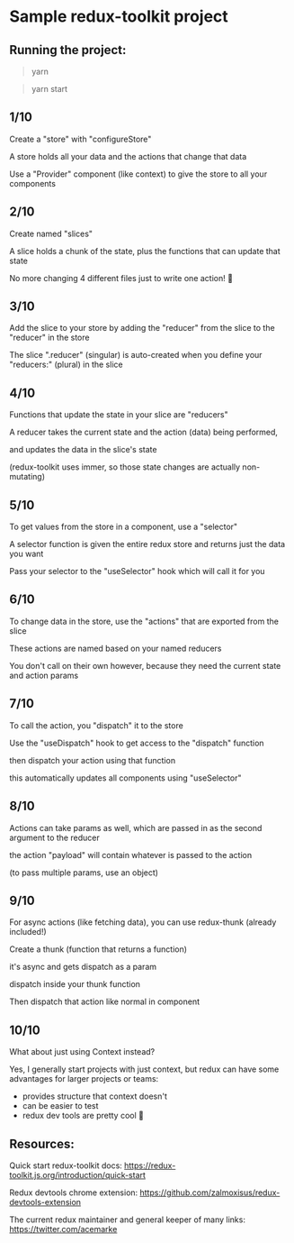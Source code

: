# Sample redux-toolkit project


## Running the project:

> yarn

> yarn start



## 1/10

Create a "store" with "configureStore"

A store holds all your data and the actions that change that data

Use a "Provider" component (like context) to give the store to all your components






## 2/10

Create named "slices"

A slice holds a chunk of the state, plus the functions that can update that state

No more changing 4 different files just to write one action! 🎉





## 3/10

Add the slice to your store by adding the "reducer" from the slice to the "reducer" in the store

The slice ".reducer" (singular) is auto-created when you define your "reducers:" (plural) in the slice





## 4/10

Functions that update the state in your slice are "reducers"

A reducer takes the current state and the action (data) being performed, 

and updates the data in the slice's state

(redux-toolkit uses immer, so those state changes are actually non-mutating)





## 5/10

To get values from the store in a component, use a "selector"

A selector function is given the entire redux store and returns just the data you want

Pass your selector to the "useSelector" hook which will call it for you






## 6/10

To change data in the store, use the "actions" that are exported from the slice

These actions are named based on your named reducers

You don't call on their own however, because they need the current state and action params





## 7/10

To call the action, you "dispatch" it to the store

Use the "useDispatch" hook to get access to the "dispatch" function

then dispatch your action using that function

this automatically updates all components using "useSelector"





## 8/10

Actions can take params as well, which are passed in as the second argument to the reducer

the action "payload" will contain whatever is passed to the action

(to pass multiple params, use an object)





## 9/10

For async actions (like fetching data), you can use redux-thunk (already included!)

Create a thunk (function that returns a function)

it's async and gets dispatch as a param

dispatch inside your thunk function

Then dispatch that action like normal in component






## 10/10

What about just using Context instead?

Yes, I generally start projects with just context, but redux can have some advantages for larger projects or teams:

- provides structure that context doesn't
- can be easier to test
- redux dev tools are pretty cool 💯




## Resources:

Quick start redux-toolkit docs:
https://redux-toolkit.js.org/introduction/quick-start

Redux devtools chrome extension:
https://github.com/zalmoxisus/redux-devtools-extension

The current redux maintainer and general keeper of many links:
https://twitter.com/acemarke
































